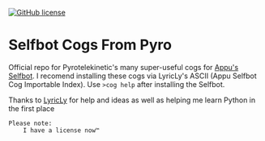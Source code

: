 [![GitHub license](https://img.shields.io/github/license/Pyrotelekinetic/Pyros-Cogs.svg)](https://github.com/Pyrotelekinetic/Pyros-Cogs/blob/master/LICENSE)
# Selfbot Cogs From Pyro
Official repo for Pyrotelekinetic's many super-useful cogs for [Appu's Selfbot](https://github.com/appu1232/Discord-Selfbot). I recomend installing these cogs via LyricLy's ASCII \(Appu Selfbot Cog Importable Index). Use `>cog help` after installing the Selfbot.

Thanks to [LyricLy](https://github.com/LyricLy) for help and ideas as well as helping me learn Python in the first place

	Please note:
		I have a license now™
